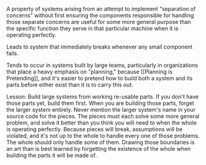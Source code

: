 A property of systems arising from an attempt to implement "separation of concerns" without first ensuring the components responsible for handling those separate concerns are useful for some more general purpose than the specific function they serve in that particular machine when it is operating perfectly.

Leads to system that immediately breaks whenever any small component fails.

Tends to occur in systems built by large teams, particularly in organizations that place a heavy emphasis on "planning," because [[Planning is Pretending]], and it's easier to pretend how to build both a system and its parts before either exist than it is to carry this out.

Lesson: Build large systems from working re-usable parts. If you don't have those parts yet, build them first. When you are building those parts, forget the larger system entirely. Never mention the larger system's name in your source code for the pieces. The pieces must each solve some more general problem, and solve it better than you think you will need to when the whole is operating perfectly. Because pieces will break, assumptions will be violated, and it's not up to the whole to handle every one of those problems. The whole should only handle some of them. Drawing those boundaries is an art than is best learned by forgetting the existence of the whole when building the parts it will be made of.